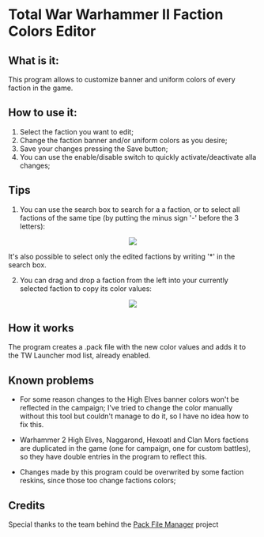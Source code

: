 # Total War Warhammer II Faction Colors Editor

## What is it:
This program allows to customize banner and uniform colors of every faction in the game.

## How to use it:
1) Select the faction you want to edit; 
2) Change the faction banner and/or uniform colors as you desire;
3) Save your changes pressing the Save button;
4) You can use the enable/disable switch to quickly activate/deactivate alla changes;

## Tips
1) You can use the search box to search for a a faction, or to select all factions of the same tipe (by putting the minus sign '-' before the 3 letters):

<p align="center">
<img src="https://i.imgur.com/YPpRSvz.gif">
</p>

  It's also possible to select only the edited factions by writing '*' in the search box.

2) You can drag and drop a faction from the left into your currently selected faction to copy its color values:

<p align="center">
<img src="https://i.imgur.com/12KK5Wk.gif">
</p>

## How it works
The program creates a .pack file with the new color values and adds it to the TW Launcher mod list, already enabled.

## Known problems
- For some reason changes to the High Elves banner colors won't be reflected in the campaign; I've tried to change the color manually without this tool but couldn't manage to do it, so I have no idea how to fix this.

- Warhammer 2 High Elves, Naggarond, Hexoatl and Clan Mors factions are duplicated in the game (one for campaign, one for custom battles), so they have double entries in the program to reflect this.

- Changes made by this program could be overwrited by some faction reskins, since those too change factions colors;

## Credits
Special thanks to the team behind the [Pack File Manager](https://sourceforge.net/projects/packfilemanager/) project
